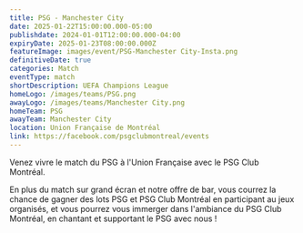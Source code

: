 ```yaml
---
title: PSG - Manchester City
date: 2025-01-22T15:00:00.000-05:00
publishdate: 2024-01-01T12:00:00.000-04:00
expiryDate: 2025-01-23T08:00:00.000Z
featureImage: images/event/PSG-Manchester City-Insta.png
definitiveDate: true
categories: Match
eventType: match
shortDescription: UEFA Champions League
homeLogo: /images/teams/PSG.png
awayLogo: /images/teams/Manchester City.png
homeTeam: PSG
awayTeam: Manchester City
location: Union Française de Montréal
link: https://facebook.com/psgclubmontreal/events
---
```


Venez vivre le match du PSG à l'Union Française avec le PSG Club Montréal.

En plus du match sur grand écran et notre offre de bar, vous courrez la chance de gagner des lots PSG et PSG Club Montréal en participant au jeux organisés, et vous pourrez vous immerger dans l'ambiance du PSG Club Montréal, en chantant et supportant le PSG avec nous !
